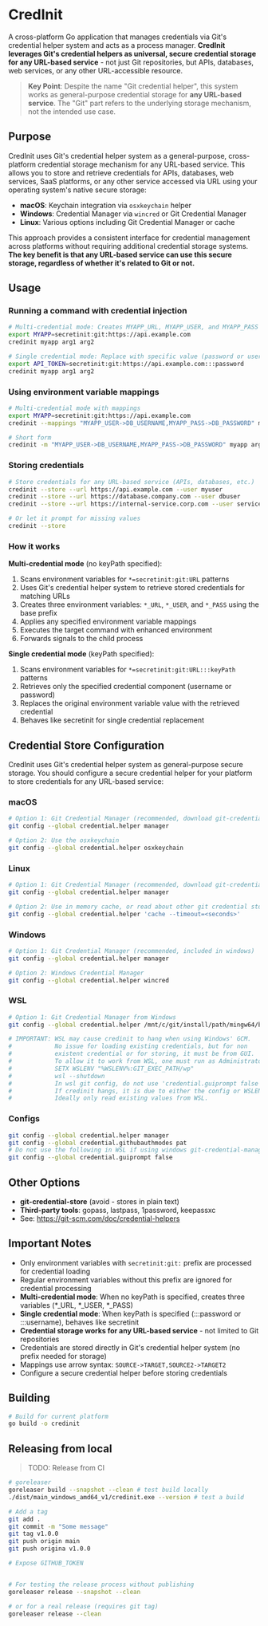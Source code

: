 # CredInit

A cross-platform Go application that manages credentials via Git's credential helper system and acts as a process manager. **CredInit leverages Git's credential helpers as universal, secure credential storage for any URL-based service** - not just Git repositories, but APIs, databases, web services, or any other URL-accessible resource.

> **Key Point**: Despite the name "Git credential helper", this system works as general-purpose credential storage for **any URL-based service**. The "Git" part refers to the underlying storage mechanism, not the intended use case.

## Purpose

CredInit uses Git's credential helper system as a general-purpose, cross-platform credential storage mechanism for any URL-based service. This allows you to store and retrieve credentials for APIs, databases, web services, SaaS platforms, or any other service accessed via URL using your operating system's native secure storage:

- **macOS**: Keychain integration via `osxkeychain` helper
- **Windows**: Credential Manager via `wincred` or Git Credential Manager
- **Linux**: Various options including Git Credential Manager or cache

This approach provides a consistent interface for credential management across platforms without requiring additional credential storage systems. **The key benefit is that any URL-based service can use this secure storage, regardless of whether it's related to Git or not.**

## Usage

### Running a command with credential injection
```bash
# Multi-credential mode: Creates MYAPP_URL, MYAPP_USER, and MYAPP_PASS
export MYAPP=secretinit:git:https://api.example.com
credinit myapp arg1 arg2

# Single credential mode: Replace with specific value (password or username)
export API_TOKEN=secretinit:git:https://api.example.com:::password
credinit myapp arg1 arg2
```

### Using environment variable mappings
```bash
# Multi-credential mode with mappings
export MYAPP=secretinit:git:https://api.example.com
credinit --mappings "MYAPP_USER->DB_USERNAME,MYAPP_PASS->DB_PASSWORD" myapp arg1 arg2

# Short form
credinit -m "MYAPP_USER->DB_USERNAME,MYAPP_PASS->DB_PASSWORD" myapp arg1 arg2
```

### Storing credentials
```bash
# Store credentials for any URL-based service (APIs, databases, etc.)
credinit --store --url https://api.example.com --user myuser
credinit --store --url https://database.company.com --user dbuser
credinit --store --url https://internal-service.corp.com --user serviceuser

# Or let it prompt for missing values
credinit --store
```

### How it works

**Multi-credential mode** (no keyPath specified):
1. Scans environment variables for `*=secretinit:git:URL` patterns 
2. Uses Git's credential helper system to retrieve stored credentials for matching URLs
3. Creates three environment variables: `*_URL`, `*_USER`, and `*_PASS` using the base prefix
4. Applies any specified environment variable mappings
5. Executes the target command with enhanced environment
6. Forwards signals to the child process

**Single credential mode** (keyPath specified):
1. Scans environment variables for `*=secretinit:git:URL:::keyPath` patterns
2. Retrieves only the specified credential component (username or password)
3. Replaces the original environment variable value with the retrieved credential
4. Behaves like secretinit for single credential replacement

## Credential Store Configuration

CredInit uses Git's credential helper system as general-purpose secure storage. You should configure a secure credential helper for your platform to store credentials for any URL-based service:

### macOS
```bash
# Option 1: Git Credential Manager (recommended, download git-credential-manager)
git config --global credential.helper manager

# Option 2: Use the osxkeychain
git config --global credential.helper osxkeychain
```

### Linux
```bash
# Option 1: Git Credential Manager (recommended, download git-credential-manager)
git config --global credential.helper manager

# Option 2: Use in memory cache, or read about other git credential stores
git config --global credential.helper 'cache --timeout=<seconds>'
```

### Windows
```bash
# Option 1: Git Credential Manager (recommended, included in windows)
git config --global credential.helper manager

# Option 2: Windows Credential Manager
git config --global credential.helper wincred
```

### WSL
```bash
# Option 1: Git Credential Manager from Windows
git config --global credential.helper /mnt/c/git/install/path/mingw64/bin/git-credential-manager.exe

# IMPORTANT: WSL may cause credinit to hang when using Windows' GCM.
#            No issue for loading existing credentials, but for non
#            existent credential or for storing, it must be from GUI.
#            To allow it to work from WSL, one must run as Administrator
#            SETX WSLENV "%WSLENV%:GIT_EXEC_PATH/wp"
#            wsl --shutdown
#            In wsl git config, do not use 'credential.guiprompt false'
#            If credinit hangs, it is due to either the config or WSLENV
#            Ideally only read existing values from WSL.
```

### Configs
```bash
git config --global credential.helper manager
git config --global credential.githubauthmodes pat
# Do not use the following in WSL if using windows git-credential-manager.exe
git config --global credential.guiprompt false
```

## Other Options
- **git-credential-store** (avoid - stores in plain text)
- **Third-party tools**: gopass, lastpass, 1password, keepassxc
- See: https://git-scm.com/doc/credential-helpers

## Important Notes

- Only environment variables with `secretinit:git:` prefix are processed for credential loading
- Regular environment variables without this prefix are ignored for credential processing  
- **Multi-credential mode**: When no keyPath is specified, creates three variables (*_URL, *_USER, *_PASS)
- **Single credential mode**: When keyPath is specified (:::password or :::username), behaves like secretinit
- **Credential storage works for any URL-based service** - not limited to Git repositories
- Credentials are stored directly in Git's credential helper system (no prefix needed for storage)
- Mappings use arrow syntax: `SOURCE->TARGET,SOURCE2->TARGET2`
- Configure a secure credential helper before storing credentials

## Building

```bash
# Build for current platform
go build -o credinit
```

## Releasing from local

> TODO: Release from CI

```bash
# goreleaser
goreleaser build --snapshot --clean # test build locally
./dist/main_windows_amd64_v1/credinit.exe --version # test a build

# Add a tag
git add .
git commit -m "Some message"
git tag v1.0.0
git push origin main
git push origina v1.0.0

# Expose GITHUB_TOKEN


# For testing the release process without publishing
goreleaser release --snapshot --clean

# or for a real release (requires git tag)
goreleaser release --clean
```
